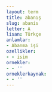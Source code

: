 ```yaml
---
layout: term
title: abanış
slug: abanis
letter: A
lisan: Türkçe
anlamlar:
- Abanma işi
ozellikler:
- - isim
ornekler:
- - ''
orneklerkaynak:
- - ''
---
```

